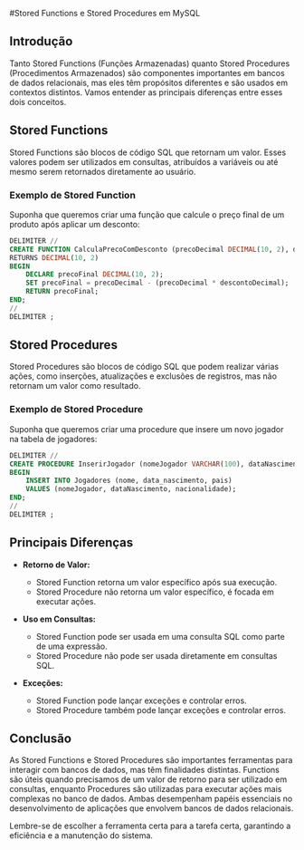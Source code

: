 #Stored Functions e Stored Procedures em MySQL

## Introdução

Tanto Stored Functions (Funções Armazenadas) quanto Stored Procedures (Procedimentos Armazenados) são componentes importantes em bancos de dados relacionais, mas eles têm propósitos diferentes e são usados em contextos distintos. Vamos entender as principais diferenças entre esses dois conceitos.

## Stored Functions

Stored Functions são blocos de código SQL que retornam um valor. Esses valores podem ser utilizados em consultas, atribuídos a variáveis ou até mesmo serem retornados diretamente ao usuário.

### Exemplo de Stored Function

Suponha que queremos criar uma função que calcule o preço final de um produto após aplicar um desconto:

```sql
DELIMITER //
CREATE FUNCTION CalculaPrecoComDesconto (precoDecimal DECIMAL(10, 2), descontoDecimal DECIMAL(4, 2))
RETURNS DECIMAL(10, 2)
BEGIN
    DECLARE precoFinal DECIMAL(10, 2);
    SET precoFinal = precoDecimal - (precoDecimal * descontoDecimal);
    RETURN precoFinal;
END;
//
DELIMITER ;
```

## Stored Procedures

Stored Procedures são blocos de código SQL que podem realizar várias ações, como inserções, atualizações e exclusões de registros, mas não retornam um valor como resultado.

### Exemplo de Stored Procedure

Suponha que queremos criar uma procedure que insere um novo jogador na tabela de jogadores:

```sql
DELIMITER //
CREATE PROCEDURE InserirJogador (nomeJogador VARCHAR(100), dataNascimento DATE, nacionalidade VARCHAR(50))
BEGIN
    INSERT INTO Jogadores (nome, data_nascimento, pais)
    VALUES (nomeJogador, dataNascimento, nacionalidade);
END;
//
DELIMITER ;
```

## Principais Diferenças

- **Retorno de Valor:**
  - Stored Function retorna um valor específico após sua execução.
  - Stored Procedure não retorna um valor específico, é focada em executar ações.

- **Uso em Consultas:**
  - Stored Function pode ser usada em uma consulta SQL como parte de uma expressão.
  - Stored Procedure não pode ser usada diretamente em consultas SQL.

- **Exceções:**
  - Stored Function pode lançar exceções e controlar erros.
  - Stored Procedure também pode lançar exceções e controlar erros.

## Conclusão

As Stored Functions e Stored Procedures são importantes ferramentas para interagir com bancos de dados, mas têm finalidades distintas. Functions são úteis quando precisamos de um valor de retorno para ser utilizado em consultas, enquanto Procedures são utilizadas para executar ações mais complexas no banco de dados. Ambas desempenham papéis essenciais no desenvolvimento de aplicações que envolvem bancos de dados relacionais.

Lembre-se de escolher a ferramenta certa para a tarefa certa, garantindo a eficiência e a manutenção do sistema.
